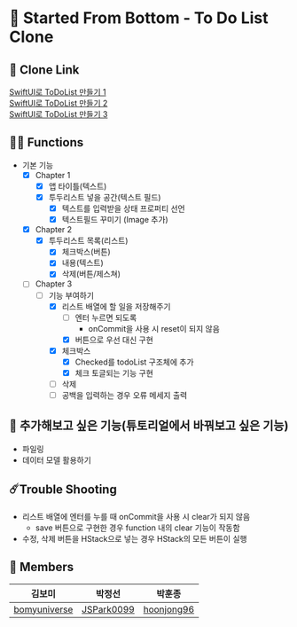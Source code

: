 # 🏁 Started From Bottom - To Do List Clone

## 🔗 Clone Link
[SwiftUI로 ToDoList 만들기 1](https://2unbini.github.io/%F0%9F%93%82%20all/swift/swift-todolist-1/) <br>
[SwiftUI로 ToDoList 만들기 2](https://2unbini.github.io/%F0%9F%93%82%20all/swift/swift-todolist-2/)<br>
[SwiftUI로 ToDoList 만들기 3](https://2unbini.github.io/%F0%9F%93%82%20all/swift/swift-todolist-3/)<br>

## 🧑‍💻 Functions
- 기본 기능
	- [x] Chapter 1
		- [x] 앱 타이틀(텍스트)
		- [x] 투두리스트 넣을 공간(텍스트 필드)
			- [x] 텍스트를 입력받을 상태 프로퍼티 선언
			- [x] 텍스트필드 꾸미기 (Image 추가)
	- [x] Chapter 2
		- [x] 투두리스트 목록(리스트)
			- [x] 체크박스(버튼)
			- [x] 내용(텍스트)
			- [x] 삭제(버튼/제스쳐)
	- [ ] Chapter 3
		- [ ] 기능 부여하기
			- [x] 리스트 배열에 할 일을 저장해주기
				- [ ] 엔터 누르면 되도록
					- onCommit을 사용 시 reset이 되지 않음
				- [x] 버튼으로 우선 대신 구현
			- [x] 체크박스
				- [x] Checked를 todoList 구조체에 추가
				- [x] 체크 토글되는 기능 구현
			- [ ] 삭제
			- [ ] 공백을 입력하는 경우 오류 메세지 출력

## 👀 추가해보고 싶은 기능(튜토리얼에서 바꿔보고 싶은 기능)
- 파일링
- 데이터 모델 활용하기

## ☄️Trouble Shooting
 - 리스트 배열에 엔터를 누를 때 onCommit을 사용 시 clear가 되지 않음
	 - save 버튼으로 구현한 경우 function 내의 clear 기능이 작동함
- 수정, 삭제 버튼을 HStack으로 넣는 경우 HStack의 모든 버튼이 실행


## 👥 Members
|김보미|박정선|박훈종|
|------|---|---|
|[bomyuniverse](https://github.com/bomyuniverse)|[JSPark0099](https://github.com/JSPark0099)|[hoonjong96](https://github.com/hoonjong96)|
